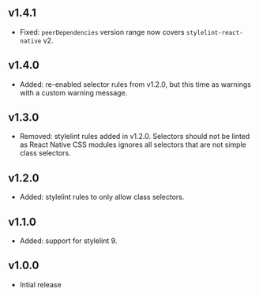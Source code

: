 ## v1.4.1

- Fixed: `peerDependencies` version range now covers `stylelint-react-native` v2.

## v1.4.0

- Added: re-enabled selector rules from v1.2.0, but this time as warnings with a custom warning message.

## v1.3.0

- Removed: stylelint rules added in v1.2.0. Selectors should not be linted as React Native CSS modules ignores all selectors that are not simple class selectors.

## v1.2.0

- Added: stylelint rules to only allow class selectors.

## v1.1.0

- Added: support for stylelint 9.

## v1.0.0

- Intial release
